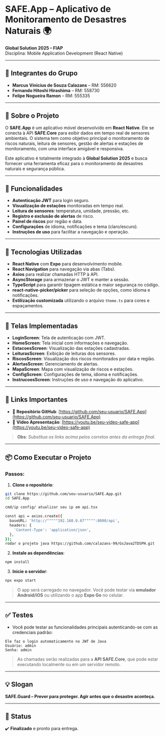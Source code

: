 
# SAFE.App – Aplicativo de Monitoramento de Desastres Naturais 🌍

**Global Solution 2025 – FIAP**  
Disciplina: Mobile Application Development (React Native)

---

## 👥 Integrantes do Grupo

- **Marcus Vinicius de Souza Calazans** – RM: 556620  
- **Fernando Hitoshi Hirashima** – RM: 558730  
- **Felipe Nogueira Ramon** – RM: 555335

---

## 📱 Sobre o Projeto

O **SAFE.App** é um aplicativo móvel desenvolvido em **React Native**. Ele se conecta à API **SAFE.Core** para exibir dados em tempo real de sensores ambientais. O sistema tem como objetivo principal o monitoramento de riscos naturais, leitura de sensores, gestão de alertas e estações de monitoramento, com uma interface amigável e responsiva.

Este aplicativo é totalmente integrado à **Global Solution 2025** e busca fornecer uma ferramenta eficaz para o monitoramento de desastres naturais e segurança pública.

---

## 🚀 Funcionalidades

- **Autenticação JWT** para login seguro.
- **Visualização de estações** monitoradas em tempo real.
- **Leitura de sensores**: temperatura, umidade, pressão, etc.
- **Registro e exclusão de alertas** de risco.
- **Painel de riscos** por região e data.
- **Configurações** de idioma, notificações e tema (claro/escuro).
- **Instruções de uso** para facilitar a navegação e operação.

---

## 🧪 Tecnologias Utilizadas

- **React Native** com **Expo** para desenvolvimento mobile.
- **React Navigation** para navegação via abas (Tabs).
- **Axios** para realizar chamadas HTTP à API.
- **AsyncStorage** para armazenar o JWT e manter a sessão.
- **TypeScript** para garantir tipagem estática e maior segurança no código.
- **react-native-picker/picker** para seleção de opções, como idioma e notificações.
- **Estilização customizada** utilizando o arquivo `theme.ts` para cores e espaçamentos.

---

## 🧭 Telas Implementadas

- **LoginScreen**: Tela de autenticação com JWT.
- **HomeScreen**: Tela inicial com informações e navegação.
- **EstacoesScreen**: Visualização das estações cadastradas.
- **LeiturasScreen**: Exibição de leituras dos sensores.
- **RiscosScreen**: Visualização dos riscos monitorados por data e região.
- **AlertasScreen**: Gerenciamento de alertas.
- **MapaScreen**: Mapa com visualização de riscos e estações.
- **ConfigScreen**: Configurações de tema, idioma e notificações.
- **InstrucoesScreen**: Instruções de uso e navegação do aplicativo.

---

## 🔗 Links Importantes

- 🔗 **Repositório GitHub**: [https://github.com/seu-usuario/SAFE.App](https://github.com/seu-usuario/SAFE.App)
- 🎥 **Vídeo Apresentação**: [https://youtu.be/seu-video-safe-app](https://youtu.be/seu-video-safe-app)

> **Obs**: *Substitua os links acima pelos corretos antes da entrega final.*

---

## 📦 Como Executar o Projeto

### Passos:

1. **Clone o repositório**:
```bash
git clone https://github.com/seu-usuario/SAFE.App.git
cd SAFE.App

cmd/ip config/ atualizar seu ip em api.tsx

const api = axios.create({
  baseURL: 'http://"""""192.168.0.67""""":8080/api',
  headers: {
    'Content-Type': 'application/json',
  },
});
rodar o projeto java https://github.com/calazans-99/GsJava2TDSPH.git
```

2. **Instale as dependências**:
```bash
npm install
```

3. **Inicie o servidor**:
```bash
npx expo start
```

> O app será carregado no navegador. Você pode testar via **emulador Android/iOS** ou utilizando o app **Expo Go** no celular.

---

## ✅ Testes

- Você pode testar as funcionalidades principais autenticando-se com as credenciais padrão:

```
Ele faz o login automaticamente no JWT de Java
Usuário: admin
Senha: admin
```

> As chamadas serão realizadas para a **API SAFE.Core**, que pode estar executando localmente ou em um servidor remoto.

---

## 💡 Slogan

**SAFE.Guard – Prever para proteger. Agir antes que o desastre aconteça.**

---

## 🏁 Status

✔️ **Finalizado** e pronto para entrega.
